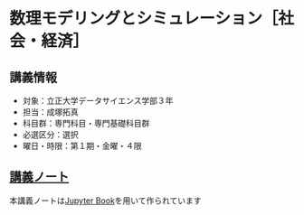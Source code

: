 # 数理モデリングとシミュレーション［社会・経済］

## 講義情報

- 対象：立正大学データサイエンス学部３年
- 担当：成塚拓真
- 科目群：専門科目・専門基礎科目群
- 必選区分：選択
- 曜日・時限：第１期・金曜・４限

## [講義ノート](https://tnarizuka.github.io/modeling_simulation/)

本講義ノートは[Jupyter Book](https://jupyterbook.org/en/stable/intro.html)を用いて作られています

